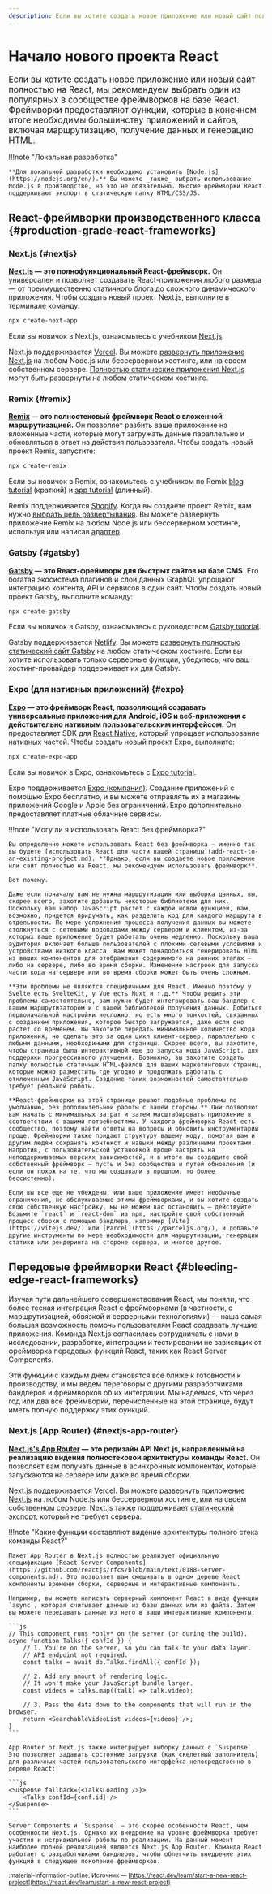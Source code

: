 ```yaml
---
description: Если вы хотите создать новое приложение или новый сайт полностью на React, мы рекомендуем выбрать один из популярных в сообществе фреймворков на базе React
---
```


# Начало нового проекта React

<big>Если вы хотите создать новое приложение или новый сайт полностью на React, мы рекомендуем выбрать один из популярных в сообществе фреймворков на базе React. Фреймворки предоставляют функции, которые в конечном итоге необходимы большинству приложений и сайтов, включая маршрутизацию, получение данных и генерацию HTML.</big>

!!!note "Локальная разработка"

    **Для локальной разработки необходимо установить [Node.js](https://nodejs.org/en/).** Вы можете _также_ выбрать использование Node.js в производстве, но это не обязательно. Многие фреймворки React поддерживают экспорт в статическую папку HTML/CSS/JS.

## React-фреймворки производственного класса {#production-grade-react-frameworks}

### Next.js {#nextjs}

**[Next.js](https://nextjs.org/) — это полнофункциональный React-фреймворк.** Он универсален и позволяет создавать React-приложения любого размера — от преимущественно статичного блога до сложного динамического приложения. Чтобы создать новый проект Next.js, выполните в терминале команду:

```sh linenums="0"
npx create-next-app
```

Если вы новичок в Next.js, ознакомьтесь с учебником [Next.js](../libs/nextjs/index.md).

Next.js поддерживается [Vercel](https://vercel.com/). Вы можете [развернуть приложение Next.js](https://nextjs.org/docs/deployment) на любом Node.js или бессерверном хостинге, или на своем собственном сервере. [Полностью статические приложения Next.js](https://nextjs.org/docs/advanced-features/static-html-export) могут быть развернуты на любом статическом хостинге.

### Remix {#remix}

**[Remix](https://remix.run/) — это полностековый фреймворк React с вложенной маршрутизацией.** Он позволяет разбить ваше приложение на вложенные части, которые могут загружать данные параллельно и обновляться в ответ на действия пользователя. Чтобы создать новый проект Remix, запустите:

```sh linenums="0"
npx create-remix
```

Если вы новичок в Remix, ознакомьтесь с учебником по Remix [blog tutorial](https://remix.run/docs/en/main/tutorials/blog) (краткий) и [app tutorial](https://remix.run/docs/en/main/tutorials/jokes) (длинный).

Remix поддерживается [Shopify](https://www.shopify.com/). Когда вы создаете проект Remix, вам нужно [выбрать цель развертывания](https://remix.run/docs/en/main/guides/deployment). Вы можете развернуть приложение Remix на любом Node.js или бессерверном хостинге, используя или написав [адаптер](https://remix.run/docs/en/main/other-api/adapter).

### Gatsby {#gatsby}

**[Gatsby](https://www.gatsbyjs.com/) — это React-фреймворк для быстрых сайтов на базе CMS.** Его богатая экосистема плагинов и слой данных GraphQL упрощают интеграцию контента, API и сервисов в один сайт. Чтобы создать новый проект Gatsby, выполните команду:

```sh linenums="0"
npx create-gatsby
```

Если вы новичок в Gatsby, ознакомьтесь с руководством [Gatsby tutorial](https://www.gatsbyjs.com/docs/tutorial/).

Gatsby поддерживается [Netlify](https://www.netlify.com/). Вы можете [развернуть полностью статический сайт Gatsby](https://www.gatsbyjs.com/docs/how-to/previews-deploys-hosting) на любом статическом хостинге. Если вы хотите использовать только серверные функции, убедитесь, что ваш хостинг-провайдер поддерживает их для Gatsby.

### Expo (для нативных приложений) {#expo}

**[Expo](https://expo.dev/) — это фреймворк React, позволяющий создавать универсальные приложения для Android, iOS и веб-приложения с действительно нативным пользовательским интерфейсом.** Он предоставляет SDK для [React Native](https://reactnative.dev/), который упрощает использование нативных частей. Чтобы создать новый проект Expo, выполните:

```sh linenums="0"
npx create-expo-app
```

Если вы новичок в Expo, ознакомьтесь с [Expo tutorial](https://docs.expo.dev/tutorial/introduction/).

Expo поддерживается [Expo (компания)](https://expo.dev/about). Создание приложений с помощью Expo бесплатно, и вы можете отправлять их в магазины приложений Google и Apple без ограничений. Expo дополнительно предоставляет платные облачные сервисы.

!!!note "Могу ли я использовать React без фреймворка?"

    Вы определенно можете использовать React без фреймворка — именно так вы будете [использовать React для части вашей страницы](add-react-to-an-existing-project.md). **Однако, если вы создаете новое приложение или сайт полностью на React, мы рекомендуем использовать фреймворк**.

    Вот почему.

    Даже если поначалу вам не нужна маршрутизация или выборка данных, вы, скорее всего, захотите добавить некоторые библиотеки для них. Поскольку ваш набор JavaScript растет с каждой новой функцией, вам, возможно, придется придумать, как разделить код для каждого маршрута в отдельности. По мере усложнения процесса получения данных вы можете столкнуться с сетевыми водопадами между сервером и клиентом, из-за которых ваше приложение будет работать очень медленно. Поскольку ваша аудитория включает больше пользователей с плохими сетевыми условиями и устройствами низкого класса, вам может понадобиться генерировать HTML из ваших компонентов для отображения содержимого на ранних этапах — либо на сервере, либо во время сборки. Изменение настроек для запуска части кода на сервере или во время сборки может быть очень сложным.

    **Эти проблемы не являются специфичными для React. Именно поэтому у Svelte есть SvelteKit, у Vue есть Nuxt и т.д.** Чтобы решить эти проблемы самостоятельно, вам нужно будет интегрировать ваш бандлер с вашим маршрутизатором и с вашей библиотекой получения данных. Добиться первоначальной настройки несложно, но есть много тонкостей, связанных с созданием приложения, которое быстро загружается, даже если оно растет со временем. Вы захотите передать минимальное количество кода приложения, но сделать это за один цикл клиент-сервер, параллельно с любыми данными, необходимыми для страницы. Скорее всего, вы захотите, чтобы страница была интерактивной еще до запуска кода JavaScript, для поддержки прогрессивного улучшения. Возможно, вы захотите создать папку полностью статичных HTML-файлов для ваших маркетинговых страниц, которые можно разместить где угодно и продолжать работать с отключенным JavaScript. Создание таких возможностей самостоятельно требует реальной работы.

    **React-фреймворки на этой странице решают подобные проблемы по умолчанию, без дополнительной работы с вашей стороны.** Они позволяют вам начать с минимальных затрат и затем масштабировать приложение в соответствии с вашими потребностями. У каждого фреймворка React есть сообщество, поэтому найти ответы на вопросы и обновить инструментарий проще. Фреймворки также придают структуру вашему коду, помогая вам и другим людям сохранять контекст и навыки между различными проектами. Напротив, с пользовательской установкой проще застрять на неподдерживаемых версиях зависимостей, и в итоге вы создадите свой собственный фреймворк — пусть и без сообщества и путей обновления (и если он похож на те, что мы создавали в прошлом, то более бессистемно).

    Если вы все еще не убеждены, или ваше приложение имеет необычные ограничения, не обслуживаемые этими фреймворками, и вы хотите создать свою собственную настройку, мы не можем вас остановить — действуйте! Возьмите `react` и `react-dom` из npm, настройте свой собственный процесс сборки с помощью бандлера, например [Vite](https://vitejs.dev/) или [Parcel](https://parceljs.org/), и добавьте другие инструменты по мере необходимости для маршрутизации, генерации статики или рендеринга на стороне сервера, и многое другое.

## Передовые фреймворки React {#bleeding-edge-react-frameworks}

Изучая пути дальнейшего совершенствования React, мы поняли, что более тесная интеграция React с фреймворками (в частности, с маршрутизацией, обвязкой и серверными технологиями) — наша самая большая возможность помочь пользователям React создавать лучшие приложения. Команда Next.js согласилась сотрудничать с нами в исследовании, разработке, интеграции и тестировании не зависящих от фреймворка передовых функций React, таких как React Server Components.

Эти функции с каждым днем становятся все ближе к готовности к производству, и мы ведем переговоры с другими разработчиками бандлеров и фреймворков об их интеграции. Мы надеемся, что через год или два все фреймворки, перечисленные на этой странице, будут иметь полную поддержку этих функций.

### Next.js (App Router) {#nextjs-app-router}

**[Next.js's App Router](https://beta.nextjs.org/docs/getting-started) — это редизайн API Next.js, направленный на реализацию видения полностековой архитектуры команды React.** Он позволяет вам получать данные в асинхронных компонентах, которые запускаются на сервере или даже во время сборки.

Next.js поддерживается [Vercel](https://vercel.com/). Вы можете [развернуть приложение Next.js](https://nextjs.org/docs/deployment) на любом Node.js или бессерверном хостинге, или на своем собственном сервере. Next.js также поддерживает [статический экспорт](https://beta.nextjs.org/docs/configuring/static-export), который не требует сервера.

!!!note "Какие функции составляют видение архитектуры полного стека команды React?"

    Пакет App Router в Next.js полностью реализует официальную спецификацию [React Server Components](https://github.com/reactjs/rfcs/blob/main/text/0188-server-components.md). Это позволяет вам смешивать в одном дереве React компоненты времени сборки, серверные и интерактивные компоненты.

    Например, вы можете написать серверный компонент React в виде функции `async`, которая считывает данные из базы данных или из файла. Затем вы можете передавать данные из него в ваши интерактивные компоненты:

    ```js
    // This component runs *only* on the server (or during the build).
    async function Talks({ confId }) {
    	// 1. You're on the server, so you can talk to your data layer.
    	// API endpoint not required.
    	const talks = await db.Talks.findAll({ confId });

    	// 2. Add any amount of rendering logic.
    	// It won't make your JavaScript bundle larger.
    	const videos = talks.map((talk) => talk.video);

    	// 3. Pass the data down to the components that will run in the browser.
    	return <SearchableVideoList videos={videos} />;
    }
    ```

    App Router от Next.js также интегрирует выборку данных с `Suspense`. Это позволяет задавать состояние загрузки (как скелетный заполнитель) для различных частей пользовательского интерфейса непосредственно в дереве React:

    ```js
    <Suspense fallback={<TalksLoading />}>
    	<Talks confId={conf.id} />
    </Suspense>
    ```

    Server Components и `Suspense` — это скорее особенности React, чем особенности Next.js. Однако их внедрение на уровне фреймворка требует участия и нетривиальной работы по реализации. На данный момент наиболее полной реализацией является Next.js App Router. Команда React работает с разработчиками бандлеров, чтобы облегчить внедрение этих функций в следующее поколение фреймворков.

<small>:material-information-outline: Источник &mdash; [https://react.dev/learn/start-a-new-react-project](https://react.dev/learn/start-a-new-react-project)</small>
